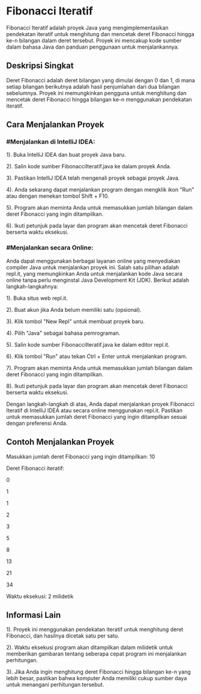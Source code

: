 
# Fibonacci Iteratif


Fibonacci Iteratif adalah proyek Java yang mengimplementasikan pendekatan iteratif untuk menghitung dan mencetak deret Fibonacci hingga ke-n bilangan dalam deret tersebut. Proyek ini mencakup kode sumber dalam bahasa Java dan panduan penggunaan untuk menjalankannya.

## Deskripsi Singkat
Deret Fibonacci adalah deret bilangan yang dimulai dengan 0 dan 1, di mana setiap bilangan berikutnya adalah hasil penjumlahan dari dua bilangan sebelumnya. Proyek ini memungkinkan pengguna untuk menghitung dan mencetak deret Fibonacci hingga bilangan ke-n menggunakan pendekatan iteratif.



## Cara Menjalankan Proyek
### #Menjalankan di IntelliJ IDEA:
1). Buka IntelliJ IDEA dan buat proyek Java baru.

2). Salin kode sumber FibonacciIteratif.java ke dalam proyek Anda.

3). Pastikan IntelliJ IDEA telah mengenali proyek sebagai proyek Java.

4). Anda sekarang dapat menjalankan program dengan mengklik ikon "Run" atau dengan menekan tombol Shift + F10.

5). Program akan meminta Anda untuk memasukkan jumlah bilangan dalam deret Fibonacci yang ingin ditampilkan.

6). Ikuti petunjuk pada layar dan program akan mencetak deret Fibonacci berserta waktu eksekusi.

### #Menjalankan secara Online:
Anda dapat menggunakan berbagai layanan online yang menyediakan compiler Java untuk menjalankan proyek ini. Salah satu pilihan adalah repl.it, yang memungkinkan Anda untuk menjalankan kode Java secara online tanpa perlu menginstal Java Development Kit (JDK). Berikut adalah langkah-langkahnya:

1). Buka situs web repl.it.

2). Buat akun jika Anda belum memiliki satu (opsional).

3). Klik tombol "New Repl" untuk membuat proyek baru.

4). Pilih "Java" sebagai bahasa pemrograman.

5). Salin kode sumber FibonacciIteratif.java ke dalam editor repl.it.

6). Klik tombol "Run" atau tekan Ctrl + Enter untuk menjalankan program.

7). Program akan meminta Anda untuk memasukkan jumlah bilangan dalam deret Fibonacci yang ingin ditampilkan.

8). Ikuti petunjuk pada layar dan program akan mencetak deret Fibonacci berserta waktu eksekusi.

Dengan langkah-langkah di atas, Anda dapat menjalankan proyek Fibonacci Iteratif di IntelliJ IDEA atau secara online menggunakan repl.it. Pastikan untuk memasukkan jumlah deret Fibonacci yang ingin ditampilkan sesuai dengan preferensi Anda.


## Contoh Menjalankan Proyek

Masukkan jumlah deret Fibonacci yang ingin ditampilkan: 10

Deret Fibonacci iteratif:

0

1

1

2

3

5

8

13

21

34

Waktu eksekusi: 2 milidetik

## Informasi Lain

1). Proyek ini menggunakan pendekatan iteratif untuk menghitung deret Fibonacci, dan hasilnya dicetak satu per satu.

2). Waktu eksekusi program akan ditampilkan dalam milidetik untuk memberikan gambaran tentang seberapa cepat program ini menjalankan perhitungan.

3). Jika Anda ingin menghitung deret Fibonacci hingga bilangan ke-n yang lebih besar, pastikan bahwa komputer Anda memiliki cukup sumber daya untuk menangani perhitungan tersebut.